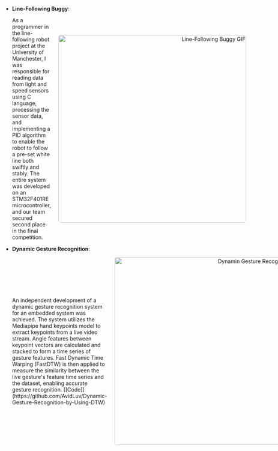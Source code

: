 - <strong>Line-Following Buggy</strong>: 
    <div style="display: flex; justify-content: space-between; align-items: center;">
        <div style="flex: 1;">
            As a programmer in the line-following robot project at the University of Manchester, I was responsible for reading data from light and speed sensors using C language, processing the sensor data, and implementing a PID algorithm to enable the robot to follow a pre-set white line both swiftly and stably. The entire system was developed on an STM32F401RE microcontroller, and our team secured second place in the final competition.
        </div>
        <div style="flex: 1; text-align: right; padding-left: 20px;">
            <img src="static/assets/line_following_buggy.gif" alt="Line-Following Buggy GIF" style="width: 500px !important; max-width: 500px !important; border-radius: 5px;"/>
        </div>
    </div>

- <strong>Dynamic Gesture Recognition</strong>: 
    <div style="display: flex; justify-content: space-between; align-items: center;">
        <div style="flex: 1;">
            An independent development of a dynamic gesture recognition system for an embedded system was achieved. The system utilizes the Mediapipe hand keypoints model to extract keypoints from a live video stream. Angle features between keypoint vectors are calculated and stacked to form a time series of gesture features. Fast Dynamic Time Warping (FastDTW) is then applied to measure the similarity between the live gesture's feature time series and the dataset, enabling accurate gesture recognition. [[Code]](https://github.com/AvidLuv/Dynamic-Gesture-Recognition-by-Using-DTW)
        </div>
        <div style="flex: 1; text-align: right; padding-left: 20px;">
            <img src="static/assets/dynamic_gesture_recognition.gif" alt="Dynamin Gesture Recognition GIF" style="width: 500px !important; max-width: 500px !important; border-radius: 5px;"/>
        </div>
    </div>
